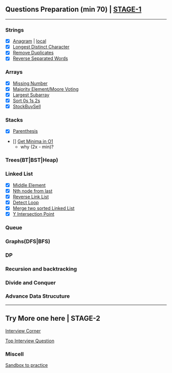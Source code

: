 ## Questions Preparation (min 70) | [STAGE-1](track.md)
---
### Strings
- [x] [Anagram](https://www.geeksforgeeks.org/check-whether-two-strings-are-anagram-of-each-other/) | [local](../practice/strings/Anagram.java)
- [x] [Longest Distinct Character](../practice/strings/)
- [x] [Remove Duplicates](../practice/strings/)
- [x] [Reverse Separated Words](../practice/strings/)

### Arrays
- [x] [Missing Number](../practice/array/)
- [x] [Majority Element/Moore Voting](../practice/array/MajorityElement.java)
- [X] [Largest Subarray](../practice/array/LargestSubarray.java)
- [X] [Sort 0s 1s 2s](../practice/array/Sort012s.java)
- [X] [StockBuySell](../practice/array/StockBuySell.java)

### Stacks
- [X] [Parenthesis](../practice/stacks/Parenthesis.java)
- [] [Get Minima in O1](https://www.geeksforgeeks.org/design-a-stack-that-supports-getmin-in-o1-time-and-o1-extra-space/)
  - why (2x - min)?

### Trees(BT|BST|Heap)

### Linked List
- [x] [Middle Element](../practice/linklist/MiddleElement.java)
- [x] [Nth node from last](../practice/linklist/NthNode.java)
- [x] [Reverse Link List](../practice/linklist/ReverseLinkList.java)
- [x] [Detect Loop](../practice/linklist/DetectLoop.java)
- [x] [Merge two sorted Linked List](../practice/linklist/MergeTwoLL.java)
- [x] [Y Intersection Point](../practice/linklist/IntersectionPoint.java)

### Queue

### Graphs(DFS|BFS)

### DP

### Recursion and backtracking

### Divide and Conquer

### Advance Data Strucuture

---
## Try More one here | STAGE-2
[Interview Corner](https://www.geeksforgeeks.org/company-interview-corner/)

[Top Interview Question](https://leetcode.com/explore/interview/card/top-interview-questions-medium)

### Miscell
[Sandbox to practice](https://coderpad.io/launch-sandbox)
